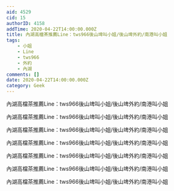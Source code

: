 ```yaml
---
aid: 4529
cid: 15
authorID: 4158
addTime: 2020-04-22T14:00:00.000Z
title: 內湖高檔茶推薦Line：tws966後山埤叫小姐/後山埤外約/南港叫小姐
tags:
    - 小姐
    - Line
    - tws966
    - 外約
    - 內湖
comments: []
date: 2020-04-22T14:00:00.000Z
category: Geek
---
```


內湖高檔茶推薦Line：tws966後山埤叫小姐/後山埤外約/南港叫小姐

內湖高檔茶推薦Line：tws966後山埤叫小姐/後山埤外約/南港叫小姐

內湖高檔茶推薦Line：tws966後山埤叫小姐/後山埤外約/南港叫小姐

內湖高檔茶推薦Line：tws966後山埤叫小姐/後山埤外約/南港叫小姐

內湖高檔茶推薦Line：tws966後山埤叫小姐/後山埤外約/南港叫小姐

內湖高檔茶推薦Line：tws966後山埤叫小姐/後山埤外約/南港叫小姐

內湖高檔茶推薦Line：tws966後山埤叫小姐/後山埤外約/南港叫小姐
